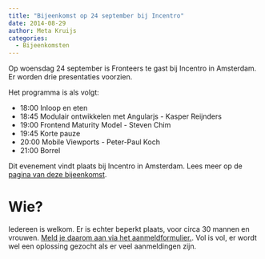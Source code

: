 ```yaml
---
title: "Bijeenkomst op 24 september bij Incentro"
date: 2014-08-29
author: Meta Kruijs
categories: 
  - Bijeenkomsten
---
```

Op woensdag 24 september is Fronteers te gast bij Incentro in Amsterdam. Er worden drie presentaties voorzien.

Het programma is als volgt:

* 18:00 Inloop en eten
* 18:45 Modulair ontwikkelen met Angularjs - Kasper Reijnders
* 19:00 Frontend Maturity Model - Steven Chim
* 19:45 Korte pauze
* 20:00 Mobile Viewports - Peter-Paul Koch
* 21:00 Borrel

Dit evenement vindt plaats bij Incentro in Amsterdam. Lees meer op de [pagina van deze bijeenkomst](https://fronteers.nl/bijeenkomsten/2014/incentro).

# Wie?

Iedereen is welkom. Er is echter beperkt plaats, voor circa 30 mannen en vrouwen. [Meld je daarom aan via het aanmeldformulier.](/bijeenkomsten/2014/incentro#formulier-1). Vol is vol, er wordt wel een oplossing gezocht als er veel aanmeldingen zijn.